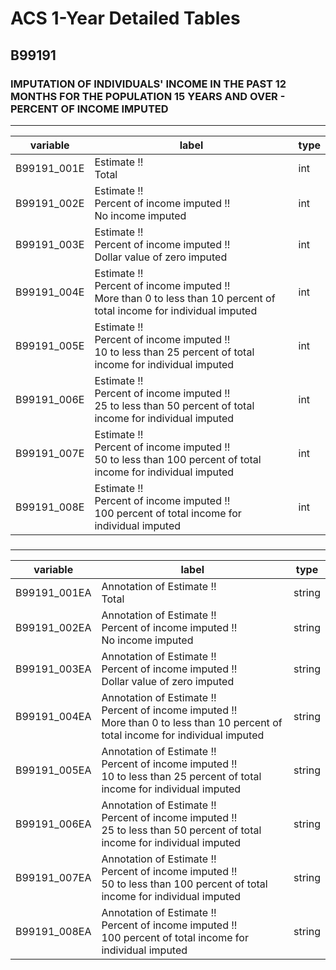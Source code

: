 # ACS 1-Year Detailed Tables

## B99191

### IMPUTATION OF INDIVIDUALS' INCOME IN THE PAST 12 MONTHS FOR THE POPULATION 15 YEARS AND OVER - PERCENT OF INCOME IMPUTED

___

| variable | label | type |
| ----- | ----- | ----- |
| B99191_001E | Estimate !!<br>Total | int |
| B99191_002E | Estimate !!<br>Percent of income imputed !!<br>No income imputed | int |
| B99191_003E | Estimate !!<br>Percent of income imputed !!<br>Dollar value of zero imputed | int |
| B99191_004E | Estimate !!<br>Percent of income imputed !!<br>More than 0 to less than 10 percent of total income for individual imputed | int |
| B99191_005E | Estimate !!<br>Percent of income imputed !!<br>10 to less than 25 percent of total income for individual imputed | int |
| B99191_006E | Estimate !!<br>Percent of income imputed !!<br>25 to less than 50 percent of total income for individual imputed | int |
| B99191_007E | Estimate !!<br>Percent of income imputed !!<br>50 to less than 100 percent of total income for individual imputed | int |
| B99191_008E | Estimate !!<br>Percent of income imputed !!<br>100 percent of total income for individual imputed | int |
### 

___

| variable | label | type |
| ----- | ----- | ----- |
| B99191_001EA | Annotation of Estimate !!<br>Total | string |
| B99191_002EA | Annotation of Estimate !!<br>Percent of income imputed !!<br>No income imputed | string |
| B99191_003EA | Annotation of Estimate !!<br>Percent of income imputed !!<br>Dollar value of zero imputed | string |
| B99191_004EA | Annotation of Estimate !!<br>Percent of income imputed !!<br>More than 0 to less than 10 percent of total income for individual imputed | string |
| B99191_005EA | Annotation of Estimate !!<br>Percent of income imputed !!<br>10 to less than 25 percent of total income for individual imputed | string |
| B99191_006EA | Annotation of Estimate !!<br>Percent of income imputed !!<br>25 to less than 50 percent of total income for individual imputed | string |
| B99191_007EA | Annotation of Estimate !!<br>Percent of income imputed !!<br>50 to less than 100 percent of total income for individual imputed | string |
| B99191_008EA | Annotation of Estimate !!<br>Percent of income imputed !!<br>100 percent of total income for individual imputed | string |

